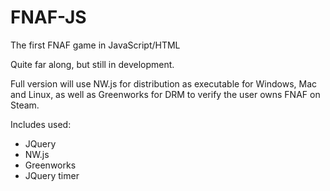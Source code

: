 # FNAF-JS
The first FNAF game in JavaScript/HTML

Quite far along, but still in development.

Full version will use NW.js for distribution as executable for Windows, Mac and Linux, as well as Greenworks for DRM to verify the user owns FNAF on Steam.

Includes used:
  - JQuery
  - NW.js
  - Greenworks
  - JQuery timer
